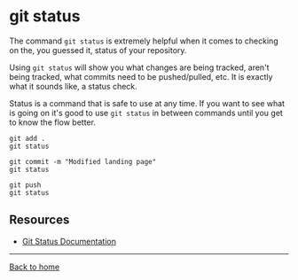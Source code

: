 # git status

The command `git status` is extremely helpful when it comes to checking on the, you guessed it, status of your repository.

Using `git status` will show you what changes are being tracked, aren't being tracked, what commits need to be pushed/pulled, etc.
It is exactly what it sounds like, a status check.

Status is a command that is safe to use at any time.
If you want to see what is going on it's good to use `git status` in between commands until you get to know the flow better. 

```
git add . 
git status

git commit -m "Modified landing page"
git status

git push
git status
```

## Resources

- [Git Status Documentation](https://git-scm.com/docs/git-status)

---

[Back to home](../README.md)

